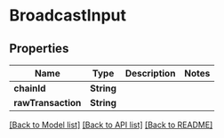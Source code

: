 # BroadcastInput

## Properties
Name | Type | Description | Notes
------------ | ------------- | ------------- | -------------
**chainId** | **String** |  | 
**rawTransaction** | **String** |  | 

[[Back to Model list]](../README.md#documentation-for-models) [[Back to API list]](../README.md#documentation-for-api-endpoints) [[Back to README]](../README.md)


